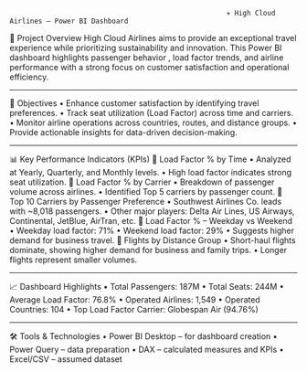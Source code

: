                                                          ✈️ High Cloud Airlines – Power BI Dashboard
📌 Project Overview
High Cloud Airlines aims to provide an exceptional travel experience while prioritizing sustainability and innovation. This Power BI dashboard highlights passenger behavior , load factor trends, and airline performance with a strong focus on customer satisfaction and operational efficiency.
________________________________________
🎯 Objectives
•	Enhance customer satisfaction by identifying travel preferences.
•	Track seat utilization (Load Factor) across time and carriers.
•	Monitor airline operations across countries, routes, and distance groups.
•	Provide actionable insights for data-driven decision-making.
________________________________________
📊 Key Performance Indicators (KPIs)
🔹 Load Factor % by Time
•	Analyzed at Yearly, Quarterly, and Monthly levels.
•	High load factor indicates strong seat utilization.
🔹 Load Factor % by Carrier
•	Breakdown of passenger volume across airlines.
•	Identified Top 5 carriers by passenger count.
🔹 Top 10 Carriers by Passenger Preference
•	Southwest Airlines Co. leads with ~8,018 passengers.
•	Other major players: Delta Air Lines, US Airways, Continental, JetBlue, AirTran, etc.
🔹 Load Factor % – Weekday vs Weekend
•	Weekday load factor: 71%
•	Weekend load factor: 29%
•	Suggests higher demand for business travel.
🔹 Flights by Distance Group
•	Short-haul flights dominate, showing higher demand for business and family trips.
•	Longer flights represent smaller volumes.
________________________________________
📈 Dashboard Highlights
•	Total Passengers: 187M
•	Total Seats: 244M
•	Average Load Factor: 76.8%
•	Operated Airlines: 1,549
•	Operated Countries: 104
•	Top Load Factor Carrier: Globespan Air (94.76%)
________________________________________
🛠️ Tools & Technologies
•	Power BI Desktop – for dashboard creation
•	Power Query – data preparation
•	DAX – calculated measures and KPIs
•	Excel/CSV – assumed dataset

